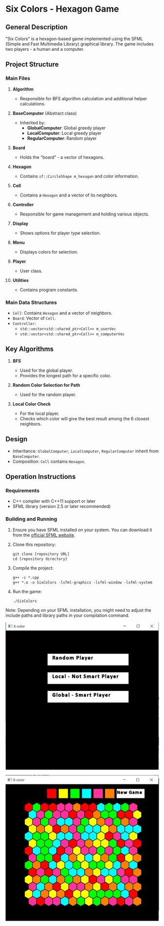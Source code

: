 # Six Colors - Hexagon Game

## General Description

"Six Colors" is a hexagon-based game implemented using the SFML (Simple and Fast Multimedia Library) graphical library. The game includes two players - a human and a computer.

## Project Structure

### Main Files

1. **Algorithm**
   - Responsible for BFS algorithm calculation and additional helper calculations.

2. **BaseComputer** (Abstract class)
   - Inherited by:
     - **GlobalComputer**: Global greedy player
     - **LocalComputer**: Local greedy player
     - **RegularComputer**: Random player

3. **Board**
   - Holds the "board" - a vector of hexagons.

4. **Hexagon**
   - Contains `sf::CircleShape m_hexagon` and color information.

5. **Cell**
   - Contains a `Hexagon` and a vector of its neighbors.

6. **Controller**
   - Responsible for game management and holding various objects.

7. **Display**
   - Shows options for player type selection.

8. **Menu**
   - Displays colors for selection.

9. **Player**
   - User class.

10. **Utilities**
    - Contains program constants.

### Main Data Structures

- `Cell`: Contains `Hexagon` and a vector of neighbors.
- `Board`: Vector of `Cell`.
- `Controller`: 
  - `std::vector<std::shared_ptr<Cell>> m_userVec`
  - `std::vector<std::shared_ptr<Cell>> m_computerVec`

## Key Algorithms

1. **BFS**
   - Used for the global player.
   - Provides the longest path for a specific color.

2. **Random Color Selection for Path**
   - Used for the random player.

3. **Local Color Check**
   - For the local player.
   - Checks which color will give the best result among the 6 closest neighbors.

## Design

- Inheritance: `GlobalComputer`, `LocalComputer`, `RegularComputer` inherit from `BaseComputer`.
- Composition: `Cell` contains `Hexagon`.

## Operation Instructions

### Requirements

- C++ compiler with C++11 support or later
- SFML library (version 2.5 or later recommended)

### Building and Running

1. Ensure you have SFML installed on your system. You can download it from the [official SFML website](https://www.sfml-dev.org/download.php).

2. Clone this repository:
   ```
   git clone [repository URL]
   cd [repository directory]
   ```

3. Compile the project:
   ```
   g++ -c *.cpp
   g++ *.o -o SixColors -lsfml-graphics -lsfml-window -lsfml-system
   ```

4. Run the game:
   ```
   ./SixColors
   ```

Note: Depending on your SFML installation, you might need to adjust the include paths and library paths in your compilation command.

![Open page](./resources/the_begining.png)

![game](./resources/the_game.png)

